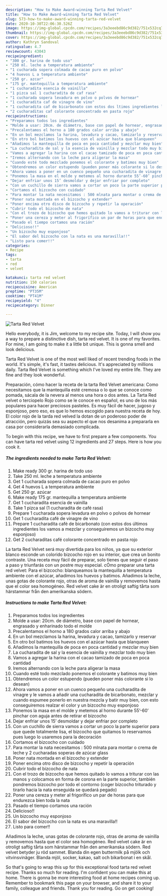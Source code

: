 ```yaml
---
description: "How to Make Award-winning Tarta Red Velvet"
title: "How to Make Award-winning Tarta Red Velvet"
slug: 573-how-to-make-award-winning-tarta-red-velvet
date: 2020-10-30T22:06:30.526Z
image: https://img-global.cpcdn.com/recipes/3a3eeebd86c9d382/751x532cq70/tarta-red-velvet-foto-principal.jpg
thumbnail: https://img-global.cpcdn.com/recipes/3a3eeebd86c9d382/751x532cq70/tarta-red-velvet-foto-principal.jpg
cover: https://img-global.cpcdn.com/recipes/3a3eeebd86c9d382/751x532cq70/tarta-red-velvet-foto-principal.jpg
author: Kathryn Sandoval
ratingvalue: 4.7
reviewcount: 43043
recipeingredient:
- "300 gr. harina de todo uso"
- "250 ml. leche a temperatura ambiente"
- "1 cucharada sopera colmada de cacao puro en polvo"
- "4 huevos L a temperatura ambiente"
- "250 gr. azcar"
- "175 gr. mantequilla a temperatura ambiente"
- "1 cucharadita esencia de vainilla"
- "1 pizca sal 1 cucharadita de caf rasa"
- "1 cucharada sopera levadura en polvo o polvos de hornear"
- "1 cucharadita caf de vinagre de vino"
- "1 cucharadita caf de bicarbonato con estos dos ltimos ingredientes los vamos a mezclar y conseguiremos un bizcocho muy esponjoso"
- "2 cucharaditas caf colorante concentrado en pasta rojo"
recipeinstructions:
- "Preparamos todos los ingredientes"
- "Molde a usar: 20cm. de diámetro, base con papel de hornear, engrasado y enharinado todo el molde"
- "Precalentamos el horno a 180 grados calor arriba y abajo"
- "En un bol mezclamos la harina, levadura y cacao, tamizarlo y reservar"
- "En otro bol batimos los huevos con el azúcar hasta que blanqueen"
- "Añadimos la mantequilla de poca en poca cantidad y mezclar muy bien"
- "La cucharadita de sal y la esencia de vainilla y mezclar todo muy bien"
- "Vamos a agregar la harina con el cacao tamizado de poca en poca cantidad"
- "Iremos alternando con la leche para aligerar la masa"
- "Cuando esté todo mezclado ponemos el colorante y batimos muy bien"
- "Obtendremos un color estupendo (pueden poner más colorante si lo desean)"
- "Ahora vamos a poner en un cuenco pequeño una cucharadita de vinagre y le vamos a añadir una cucharadita de bicarbonato, mezclar y cuando espumee ponerlo en nuestra mezcla y batir muy bien, con esto conseguiremos realzar el color y un bizcocho muy esponjoso"
- "Ponemos la masa en el molde y metemos al horno durante 55’-60’ pinchar con aguja antes de retirar el bizcocho"
- "Dejar enfriar unos 15’ desmoldar y dejar enfriar por completo"
- "Con un cuchillo de sierra vamos a cortar un poco la parte superior para que quede totalmente lisa, el bizcocho que quitamos lo reservamos pues luego lo usaremos para la decoración"
- "Cortamos el bizcocho con cuidado"
- "Para montar la nata necesitamos : 500 mlnata para montar o crema de leche y 2 cucharadas soperas de azúcar glass"
- "Poner nata montada en el bizcocho y extender"
- "Poner encima otro disco de bizcocho y repetir la operación"
- "Cubrir todo el bizcocho de nata"
- "Con el trozo de bizcocho que hemos quitado lo vamos a triturar con las manos y colocamos en forma de corona en la parte superior, también pondremos bizcocho por todo el contorno (coger bizcocho triturado y tirarlo hacia la nata enseguida se quedará pegado)"
- "Poner una cereza y meter al frigorífico un par de horas para que endurezca bien toda la nata"
- "Pasado el tiempo cortamos una ración"
- "Delicioso!!"
- "Un bizcocho muy esponjoso"
- "El sabor del bizcocho con la nata es una maravilla!!"
- "Listo para comer!!"
categories:
- Recipe
tags:
- tarta
- red
- velvet

katakunci: tarta red velvet 
nutrition: 150 calories
recipecuisine: American
preptime: "PT35M"
cooktime: "PT41M"
recipeyield: "4"
recipecategory: Dinner

---
```



![Tarta Red Velvet](https://img-global.cpcdn.com/recipes/3a3eeebd86c9d382/751x532cq70/tarta-red-velvet-foto-principal.jpg)

Hello everybody, it is Jim, welcome to my recipe site. Today, I will show you a way to prepare a distinctive dish, tarta red velvet. It is one of my favorites. For mine, I am going to make it a little bit unique. This is gonna smell and look delicious.

Tarta Red Velvet is one of the most well liked of recent trending foods in the world. It's simple, it's fast, it tastes delicious. It's appreciated by millions daily. Tarta Red Velvet is something which I've loved my entire life. They are fine and they look wonderful.

Preparación, cómo hacer la receta de la tarta Red Velvet americana: Como necesitamos que la mantequilla esté cremosa o lo que se conoce como pomada, sácala de la nevera al menos una hora o dos antes. La Tarta Red velvet o terciopelo Rojo como se le conoce en español, es uno de los más populares para hacer preciosos pasteles. Es muy fácil de hacer, jugoso y esponjoso, pero eso, es que lo hemos escogido para nuestra receta de hoy. El color rojo de la tarda red velved la dotan de un poderoso poder de atracción, pero quizás sea su aspecto el que nos desanima a prepararla en casa por considerarla demasiado complicada.


To begin with this recipe, we have to first prepare a few components. You can have tarta red velvet using 12 ingredients and 27 steps. Here is how you cook it.

<!--inarticleads1-->

##### The ingredients needed to make Tarta Red Velvet:

1. Make ready 300 gr. harina de todo uso
1. Take 250 ml. leche a temperatura ambiente
1. Get 1 cucharada sopera colmada de cacao puro en polvo
1. Get 4 huevos L a temperatura ambiente
1. Get 250 gr. azúcar
1. Make ready 175 gr. mantequilla a temperatura ambiente
1. Get 1 cucharadita esencia de vainilla
1. Take 1 pizca sal (1 cucharadita de café rasa)
1. Prepare 1 cucharada sopera levadura en polvo o polvos de hornear
1. Get 1 cucharadita café de vinagre de vino
1. Prepare 1 cucharadita café de bicarbonato (con estos dos últimos ingredientes los vamos a mezclar y conseguiremos un bizcocho muy esponjoso)
1. Get 2 cucharaditas café colorante concentrado en pasta rojo


La tarta Red Velvet será muy divertida para los niños, ya que su exterior blanco esconde un colorido bizcocho rojo en su interior, que crea un bonito contraste. Una receta muy fácil de preparar, solo tienes que seguir el paso a paso y triunfarás con un postre muy especial. cÓmo preparar una tarta red velvet: Para el bizcocho: blanqueamos la mantequilla a temperatura ambiente con el azúcar, añadimos los huevos y batimos. Añadimos la leche, unas gotas de colorante rojo, otras de aroma de vainilla y removemos hasta que el color sea homogéneo. Red velvet cake är en otroligt saftig tårta som härstammar från den amerikanska södern. 

<!--inarticleads2-->

##### Instructions to make Tarta Red Velvet:

1. Preparamos todos los ingredientes
1. Molde a usar: 20cm. de diámetro, base con papel de hornear, engrasado y enharinado todo el molde
1. Precalentamos el horno a 180 grados calor arriba y abajo
1. En un bol mezclamos la harina, levadura y cacao, tamizarlo y reservar
1. En otro bol batimos los huevos con el azúcar hasta que blanqueen
1. Añadimos la mantequilla de poca en poca cantidad y mezclar muy bien
1. La cucharadita de sal y la esencia de vainilla y mezclar todo muy bien
1. Vamos a agregar la harina con el cacao tamizado de poca en poca cantidad
1. Iremos alternando con la leche para aligerar la masa
1. Cuando esté todo mezclado ponemos el colorante y batimos muy bien
1. Obtendremos un color estupendo (pueden poner más colorante si lo desean)
1. Ahora vamos a poner en un cuenco pequeño una cucharadita de vinagre y le vamos a añadir una cucharadita de bicarbonato, mezclar y cuando espumee ponerlo en nuestra mezcla y batir muy bien, con esto conseguiremos realzar el color y un bizcocho muy esponjoso
1. Ponemos la masa en el molde y metemos al horno durante 55’-60’ pinchar con aguja antes de retirar el bizcocho
1. Dejar enfriar unos 15’ desmoldar y dejar enfriar por completo
1. Con un cuchillo de sierra vamos a cortar un poco la parte superior para que quede totalmente lisa, el bizcocho que quitamos lo reservamos pues luego lo usaremos para la decoración
1. Cortamos el bizcocho con cuidado
1. Para montar la nata necesitamos : 500 mlnata para montar o crema de leche y 2 cucharadas soperas de azúcar glass
1. Poner nata montada en el bizcocho y extender
1. Poner encima otro disco de bizcocho y repetir la operación
1. Cubrir todo el bizcocho de nata
1. Con el trozo de bizcocho que hemos quitado lo vamos a triturar con las manos y colocamos en forma de corona en la parte superior, también pondremos bizcocho por todo el contorno (coger bizcocho triturado y tirarlo hacia la nata enseguida se quedará pegado)
1. Poner una cereza y meter al frigorífico un par de horas para que endurezca bien toda la nata
1. Pasado el tiempo cortamos una ración
1. Delicioso!!
1. Un bizcocho muy esponjoso
1. El sabor del bizcocho con la nata es una maravilla!!
1. Listo para comer!!


Añadimos la leche, unas gotas de colorante rojo, otras de aroma de vainilla y removemos hasta que el color sea homogéneo. Red velvet cake är en otroligt saftig tårta som härstammar från den amerikanska södern. Red velvet betyder ju röd sammet. Blanda din egen buttermilk på mjölk och vitvinsvinäger. Blanda mjöl, socker, kakao, salt och bikarbonat i en skål. 

So that's going to wrap this up for this exceptional food tarta red velvet recipe. Thanks so much for reading. I'm confident you can make this at home. There is gonna be more interesting food at home recipes coming up. Remember to bookmark this page on your browser, and share it to your family, colleague and friends. Thank you for reading. Go on get cooking!
